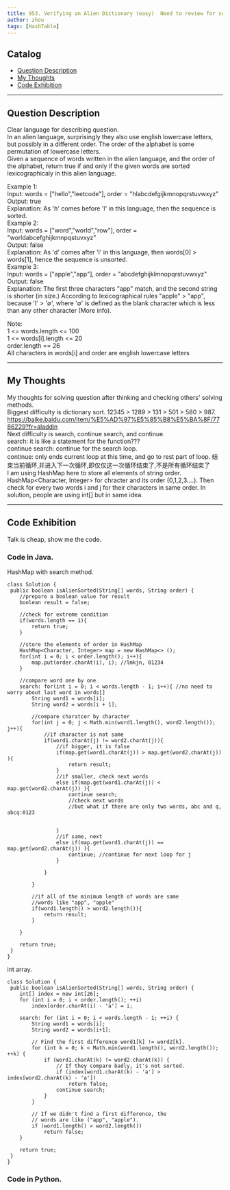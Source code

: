 ```yaml
---
title: 953. Verifying an Alien Dictionary (easy)  Need to review for search!!!                    
author: zhou      
tags: [HashTable]          
---
```


       

## Catalog  
+ [Question Description](#partI)
+ [My Thoughts](#partII)
+ [Code Exhibition](#partIII)

----------------------------------

## Question Description
Clear language for describing question.    
In an alien language, surprisingly they also use english lowercase letters, but possibly in a different order. The order of the alphabet is some permutation of lowercase letters.     
Given a sequence of words written in the alien language, and the order of the alphabet, return true if and only if the given words are sorted lexicographicaly in this alien language.     

Example 1:     
Input: words = ["hello","leetcode"], order = "hlabcdefgijkmnopqrstuvwxyz"     
Output: true     
Explanation: As 'h' comes before 'l' in this language, then the sequence is sorted.    
Example 2:    
Input: words = ["word","world","row"], order = "worldabcefghijkmnpqstuvxyz"    
Output: false    
Explanation: As 'd' comes after 'l' in this language, then words[0] > words[1], hence the sequence is unsorted.    
Example 3:     
Input: words = ["apple","app"], order = "abcdefghijklmnopqrstuvwxyz"    
Output: false     
Explanation: The first three characters "app" match, and the second string is shorter (in size.) According to lexicographical rules "apple" > "app", because 'l' > '∅', where '∅' is defined as the blank character which is less than any other character (More info).    

Note:    
1 <= words.length <= 100   
1 <= words[i].length <= 20   
order.length == 26    
All characters in words[i] and order are english lowercase letters      


----------------------------------

## My Thoughts
My thoughts for solving question after thinking and checking others' solving methods.        
Biggest difficulty is dictionary sort. 12345 > 1289 > 131 > 501 > 580 > 987.         
https://baike.baidu.com/item/%E5%AD%97%E5%85%B8%E5%BA%8F/7786229?fr=aladdin     
Next difficulty is search, continue search, and continue.     
search: it is like a statement for the function???     
continue search: continue for the search loop.       
continue: only ends current loop at this time, and go to rest part of loop. 结束当前循环,并进入下一次循环,即仅仅这一次循环结束了,不是所有循环结束了          
I am using HashMap here to store all elements of string order. HashMap<Character, Integer> for chracter and its order (0,1,2,3....). Then check for every two words i and j for their characters in same order. 
In solution, people are using int[] but in same idea.    


----------------------------------

## Code Exhibition
Talk is cheap, show me the code.    
### Code in Java.     
HashMap with search method.     

    class Solution {
     public boolean isAlienSorted(String[] words, String order) {
        //prepare a boolean value for result
        boolean result = false;
        
        //check for extreme condition
        if(words.length == 1){
            return true;
        }
        
        //store the elements of order in HashMap
        HashMap<Character, Integer> map = new HashMap<> ();
        for(int i = 0; i < order.length(); i++){
            map.put(order.charAt(i), i); //lmkjn, 01234
        }
        
        //compare word one by one
        search: for(int i = 0; i < words.length - 1; i++){ //no need to worry about last word in words[]
            String word1 = words[i];
            String word2 = words[i + 1];
            
            //compare charatcer by character
            for(int j = 0; j < Math.min(word1.length(), word2.length()); j++){
                //if character is not same
                if(word1.charAt(j) != word2.charAt(j)){
                    //if bigger, it is false
                    if(map.get(word1.charAt(j)) > map.get(word2.charAt(j)) ){
                        return result;
                    }
                    //if smaller, check next words
                    else if(map.get(word1.charAt(j)) < map.get(word2.charAt(j)) ){
                        continue search; 
                        //check next words
                        //but what if there are only two words, abc and q, abcq:0123
                        
                        
                    }
                    //if same, next
                    else if(map.get(word1.charAt(j)) == map.get(word2.charAt(j)) ){
                        continue; //continue for next loop for j
                    }
                    
                }
                
            }
            
            //if all of the minimum length of words are same
            //words like "app", "apple"
            if(word1.length() > word2.length()){
                return result;
            }
            
        }
        
        return true;
     }
    }

int array.    

    class Solution {
     public boolean isAlienSorted(String[] words, String order) {
        int[] index = new int[26];
        for (int i = 0; i < order.length(); ++i)
            index[order.charAt(i) - 'a'] = i;

        search: for (int i = 0; i < words.length - 1; ++i) {
            String word1 = words[i];
            String word2 = words[i+1];

            // Find the first difference word1[k] != word2[k].
            for (int k = 0; k < Math.min(word1.length(), word2.length()); ++k) {
                if (word1.charAt(k) != word2.charAt(k)) {
                    // If they compare badly, it's not sorted.
                    if (index[word1.charAt(k) - 'a'] > index[word2.charAt(k) - 'a'])
                        return false;
                    continue search;
                }
            }

            // If we didn't find a first difference, the
            // words are like ("app", "apple").
            if (word1.length() > word2.length())
                return false;
        }

        return true;
     }
    }



### Code in Python.   



